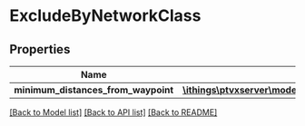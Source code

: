 # ExcludeByNetworkClass

## Properties
Name | Type | Description | Notes
------------ | ------------- | ------------- | -------------
**minimum_distances_from_waypoint** | [**\ithings\ptvxserver\model\MinimumDistancesFromWaypoint[]**](MinimumDistancesFromWaypoint.md) |  | [optional] 

[[Back to Model list]](../../README.md#documentation-for-models) [[Back to API list]](../../README.md#documentation-for-api-endpoints) [[Back to README]](../../README.md)

